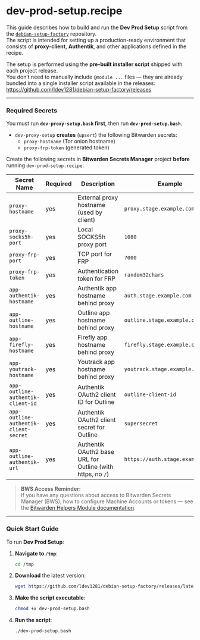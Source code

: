 # dev-prod-setup.recipe

This guide describes how to build and run the **Dev Prod Setup** script from the [`debian-setup-factory`](https://github.com/ldev1281/debian-setup-factory) repository.  
The script is intended for setting up a production-ready environment that consists of **proxy-client**, **Authentik**, and other applications defined in the recipe.

The setup is performed using the **pre-built installer script** shipped with each project release.  
You don’t need to manually include `@module ...` files — they are already bundled into a single installer script available in the releases:  
<https://github.com/ldev1281/debian-setup-factory/releases>

---

### Required Secrets

You must run **`dev-proxy-setup.bash` first**, then run **`dev-prod-setup.bash`**.

- `dev-proxy-setup` **creates** (`upsert`) the following Bitwarden secrets:
  - `proxy-hostname` (Tor onion hostname)
  - `proxy-frp-token` (generated token)

Create the following secrets in **Bitwarden Secrets Manager** project **before** running `dev-prod-setup.recipe`:

| Secret Name                           | Required | Description                                                   | Example                          |
|---------------------------------------|----------|---------------------------------------------------------------|----------------------------------|
| `proxy-hostname`                      | yes      | External proxy hostname (used by client)                      | `proxy.stage.example.com`        |
| `proxy-socks5h-port`                  | yes      | Local SOCKS5h proxy port                                      | `1080`                           |
| `proxy-frp-port`                      | yes      | TCP port for FRP                                              | `7000`                           |
| `proxy-frp-token`                     | yes      | Authentication token for FRP                                  | `random32chars`                  |
| `app-authentik-hostname`              | yes      | Authentik app hostname behind proxy                           | `auth.stage.example.com`         |
| `app-outline-hostname`                | yes      | Outline app hostname behind proxy                             | `outline.stage.example.com`      |
| `app-firefly-hostname`                | yes      | Firefly app hostname behind proxy                             | `firefly.stage.example.com`      |
| `app-youtrack-hostname`               | yes      | Youtrack app hostname behind proxy                            | `youtrack.stage.example.com`     |
| `app-outline-authentik-client-id`     | yes      | Authentik OAuth2 client ID for Outline                        | `outline-client-id`              |
| `app-outline-authentik-client-secret` | yes      | Authentik OAuth2 client secret for Outline                    | `supersecret`                    |
| `app-outline-authentik-url`           | yes      | Authentik OAuth2 base URL for Outline (with https, no `/`)    | `https://auth.stage.example.com` |


> **BWS Access Reminder:**  
> If you have any questions about access to Bitwarden Secrets Manager (BWS), how to configure Machine Accounts or tokens — see the [Bitwarden Helpers Module documentation](https://github.com/ldev1281/debian-setup-factory/blob/dev/setup-modules/README.md#bitwarden-helpers-module-bitwardenbash).

---

### Quick Start Guide

To run **Dev Prod Setup**:

1. **Navigate to `/tmp`**:
   ```bash
   cd /tmp
   ```

2. **Download** the latest version:
   ```bash
   wget https://github.com/ldev1281/debian-setup-factory/releases/latest/download/dev-prod-setup.bash
   ```

3. **Make the script executable**:
   ```bash
   chmod +x dev-prod-setup.bash
   ```

4. **Run the script**:
   ```bash
   ./dev-prod-setup.bash
   ```
